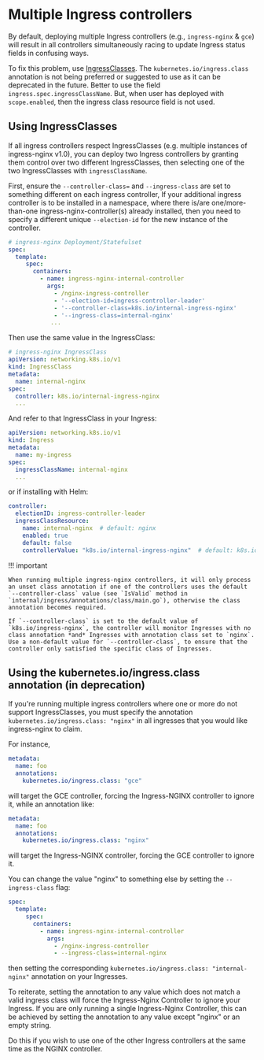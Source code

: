 # Multiple Ingress controllers

By default, deploying multiple Ingress controllers (e.g., `ingress-nginx` & `gce`) will result in all controllers simultaneously racing to update Ingress status fields in confusing ways.

To fix this problem, use [IngressClasses](https://kubernetes.io/docs/concepts/services-networking/ingress/#ingress-class). The `kubernetes.io/ingress.class` annotation is not being preferred or suggested to use as it can be deprecated in the future. Better to use the field `ingress.spec.ingressClassName`.
But, when user has deployed with `scope.enabled`, then the ingress class resource field is not used.


## Using IngressClasses

If all ingress controllers respect IngressClasses (e.g. multiple instances of ingress-nginx v1.0), you can deploy two Ingress controllers by granting them control over two different IngressClasses, then selecting one of the two IngressClasses with `ingressClassName`.

First, ensure the `--controller-class=` and `--ingress-class` are set to something different on each ingress controller, If your additional ingress controller is to be installed in a namespace, where there is/are one/more-than-one ingress-nginx-controller(s) already installed, then you need to specify a different unique `--election-id` for the new instance of the controller.

```yaml
# ingress-nginx Deployment/Statefulset
spec:
  template:
     spec:
       containers:
         - name: ingress-nginx-internal-controller
           args:
             - /nginx-ingress-controller
             - '--election-id=ingress-controller-leader'
             - '--controller-class=k8s.io/internal-ingress-nginx'
             - '--ingress-class=internal-nginx'
            ...
```

Then use the same value in the IngressClass:

```yaml
# ingress-nginx IngressClass
apiVersion: networking.k8s.io/v1
kind: IngressClass
metadata:
  name: internal-nginx
spec:
  controller: k8s.io/internal-ingress-nginx
  ...
```

And refer to that IngressClass in your Ingress:

```yaml
apiVersion: networking.k8s.io/v1
kind: Ingress
metadata:
  name: my-ingress
spec:
  ingressClassName: internal-nginx
  ...
```

or if installing with Helm:

```yaml
controller:
  electionID: ingress-controller-leader
  ingressClassResource:
    name: internal-nginx  # default: nginx
    enabled: true
    default: false
    controllerValue: "k8s.io/internal-ingress-nginx"  # default: k8s.io/ingress-nginx
```

!!! important

    When running multiple ingress-nginx controllers, it will only process an unset class annotation if one of the controllers uses the default
    `--controller-class` value (see `IsValid` method in `internal/ingress/annotations/class/main.go`), otherwise the class annotation becomes required.

    If `--controller-class` is set to the default value of `k8s.io/ingress-nginx`, the controller will monitor Ingresses with no class annotation *and* Ingresses with annotation class set to `nginx`. Use a non-default value for `--controller-class`, to ensure that the controller only satisfied the specific class of Ingresses.

## Using the kubernetes.io/ingress.class annotation (in deprecation)

If you're running multiple ingress controllers where one or more do not support IngressClasses, you must specify the annotation `kubernetes.io/ingress.class: "nginx"` in all ingresses that you would like ingress-nginx to claim.


For instance,

```yaml
metadata:
  name: foo
  annotations:
    kubernetes.io/ingress.class: "gce"
```

will target the GCE controller, forcing the Ingress-NGINX controller to ignore it, while an annotation like:

```yaml
metadata:
  name: foo
  annotations:
    kubernetes.io/ingress.class: "nginx"
```

will target the Ingress-NGINX controller, forcing the GCE controller to ignore it.

You can change the value "nginx" to something else by setting the `--ingress-class` flag:

```yaml
spec:
  template:
     spec:
       containers:
         - name: ingress-nginx-internal-controller
           args:
             - /nginx-ingress-controller
             - --ingress-class=internal-nginx
```

then setting the corresponding `kubernetes.io/ingress.class: "internal-nginx"` annotation on your Ingresses.

To reiterate, setting the annotation to any value which does not match a valid ingress class will force the Ingress-Nginx Controller to ignore your Ingress.
If you are only running a single Ingress-Nginx Controller, this can be achieved by setting the annotation to any value except "nginx" or an empty string.

Do this if you wish to use one of the other Ingress controllers at the same time as the NGINX controller.
